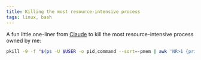 ```yaml
---
title: Killing the most resource-intensive process
tags: linux, bash
---
```


A fun little one-liner from [Claude](https://claude.ai/) to kill the most resource-intensive process owned by me:

```bash
pkill -9 -f "$(ps -U $USER -o pid,command --sort=-pmem | awk 'NR>1 {print $2; exit}')"
```
